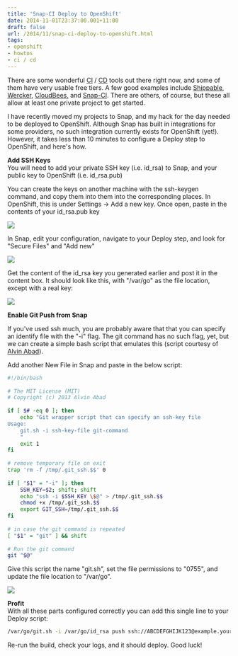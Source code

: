 ```yaml
---
title: 'Snap-CI Deploy to OpenShift'
date: 2014-11-01T23:37:00.001+11:00
draft: false
url: /2014/11/snap-ci-deploy-to-openshift.html
tags: 
- openshift
- howtos
- ci / cd
---
```


There are some wonderful [CI](http://www.thoughtworks.com/continuous-integration) / [CD](http://www.thoughtworks.com/continuous-delivery) tools out there right now, and some of them have very usable free tiers. A few good examples include [Shippable](https://www.shippable.com/), [Wercker](http://wercker.com/), [CloudBees,](http://www.cloudbees.com/products/dev) and [Snap-CI](https://www.snap-ci.com/). There are others, of course, but these all allow at least one private project to get started.  
  
I have recently moved my projects to Snap, and my hack for the day needed to be deployed to OpenShift. Although Snap has built in integrations for some providers, no such integration currently exists for OpenShift (yet!). However, it takes less than 10 minutes to configure a Deploy step to OpenShift, and here's how.  
  
**Add SSH Keys**  
You will need to add your private SSH key (i.e. id_rsa) to Snap, and your public key to OpenShift (i.e. id_rsa.pub)  
  
You can create the keys on another machine with the ssh-keygen command, and copy them into them into the corresponding places. In OpenShift, this is under Settings -> Add a new key. Once open, paste in the contents of your id_rsa.pub key  
  
[![](https://blogger.googleusercontent.com/img/b/R29vZ2xl/AVvXsEhmL4dE8VgbPKgFDflwiA3-oPHDGrFOd78PatxOxxjTH-j2r5HTmgKlelJpZbVN-9ye1dENz4GQSnIIKqDP0WzlXBbzMFluNn_U3s_z98W4iRYVVKp1PEwW1NDAGFe604gFoSRRnMj-C2uq/s320/openshift.tiff)](https://blogger.googleusercontent.com/img/b/R29vZ2xl/AVvXsEhmL4dE8VgbPKgFDflwiA3-oPHDGrFOd78PatxOxxjTH-j2r5HTmgKlelJpZbVN-9ye1dENz4GQSnIIKqDP0WzlXBbzMFluNn_U3s_z98W4iRYVVKp1PEwW1NDAGFe604gFoSRRnMj-C2uq/s1600/openshift.tiff)  
  

  

  
In Snap, edit your configuration, navigate to your Deploy step, and look for "Secure Files" and "Add new"  
  
[![](https://blogger.googleusercontent.com/img/b/R29vZ2xl/AVvXsEjnLe0T3zGNxp5K4gbrAXmVBJBLDM88nxeuifqbu4ssmcUYUOsv3ZdKnekpLIle3l6GRblomcU-q0q4o4GcWRHStJs4PCvGI7100RKNLpc9j0mHaKsD-R3iV_TV33KmBab1rhtS_IL1oYdA/s320/AddFiles.tiff)](https://blogger.googleusercontent.com/img/b/R29vZ2xl/AVvXsEjnLe0T3zGNxp5K4gbrAXmVBJBLDM88nxeuifqbu4ssmcUYUOsv3ZdKnekpLIle3l6GRblomcU-q0q4o4GcWRHStJs4PCvGI7100RKNLpc9j0mHaKsD-R3iV_TV33KmBab1rhtS_IL1oYdA/s1600/AddFiles.tiff)  
  

  

  
Get the content of the id_rsa key you generated earlier and post it in the content box. It should look like this, with "/var/go" as the file location, except with a real key:  
  
[![](https://blogger.googleusercontent.com/img/b/R29vZ2xl/AVvXsEgA8Ox5iz27x-HNT2QVWG8prydd6lMfbcrDa6YPAkU8zTSECO0ZDK_4e4KLP_-1zPt8dtRVPQPgP6hWMmffFPEmTmci13SBYL2azquQkelAouMa-s9xsmVqCLDCz_Yfthh4Zz53TsbJ9BNF/s400/AddIdRSA.tiff)](https://blogger.googleusercontent.com/img/b/R29vZ2xl/AVvXsEgA8Ox5iz27x-HNT2QVWG8prydd6lMfbcrDa6YPAkU8zTSECO0ZDK_4e4KLP_-1zPt8dtRVPQPgP6hWMmffFPEmTmci13SBYL2azquQkelAouMa-s9xsmVqCLDCz_Yfthh4Zz53TsbJ9BNF/s1600/AddIdRSA.tiff)  
  

  

  
**Enable Git Push from Snap**  
  
If you've used ssh much, you are probably aware that that you can specify an identify file with the "-i" flag. The git command has no such flag, yet, but we can create a simple bash script that emulates this (script courtesy of [Alvin Abad](http://alvinabad.wordpress.com/2013/03/23/how-to-specify-an-ssh-key-file-with-the-git-command/)).  
  
Add another New File in Snap and paste in the below script:  
  
```bash
#!/bin/bash
 
# The MIT License (MIT)
# Copyright (c) 2013 Alvin Abad
 
if [ $# -eq 0 ]; then
    echo "Git wrapper script that can specify an ssh-key file
Usage:
    git.sh -i ssh-key-file git-command
    "
    exit 1
fi
 
# remove temporary file on exit
trap 'rm -f /tmp/.git_ssh.$$' 0
 
if [ "$1" = "-i" ]; then
    SSH_KEY=$2; shift; shift
    echo "ssh -i $SSH_KEY \$@" > /tmp/.git_ssh.$$
    chmod +x /tmp/.git_ssh.$$
    export GIT_SSH=/tmp/.git_ssh.$$
fi
 
# in case the git command is repeated
[ "$1" = "git" ] && shift
 
# Run the git command
git "$@"


```  
Give this script the name "git.sh", set the file permissions to "0755", and update the file location to "/var/go".  
  
[![](https://blogger.googleusercontent.com/img/b/R29vZ2xl/AVvXsEjthfqPh0zrFJs5C7xyUwe0MV-89R4IMcJv2h4hG1d_YXqyoD4PjKiHlvlHI2BmhqgPCVfaNBjJjKXc5zJeERK2BOdNF9EuHWO0dc_DeqrjokZ4NsiTvninQPtEHCTo_NWl10KfSthWDlHS/s400/gitsh.tiff)](https://blogger.googleusercontent.com/img/b/R29vZ2xl/AVvXsEjthfqPh0zrFJs5C7xyUwe0MV-89R4IMcJv2h4hG1d_YXqyoD4PjKiHlvlHI2BmhqgPCVfaNBjJjKXc5zJeERK2BOdNF9EuHWO0dc_DeqrjokZ4NsiTvninQPtEHCTo_NWl10KfSthWDlHS/s1600/gitsh.tiff)  
  

  

**Profit**  
With all these parts configured correctly you can add this single line to your Deploy script:  
  
```bash
/var/go/git.sh -i /var/go/id_rsa push ssh://ABCDEFGHIJK123@example.yourdomain.rhcloud.com/~/git/example.git/


```  
Re-run the build, check your logs, and it should deploy. Good luck!